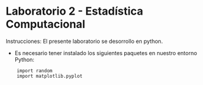 # Laboratorio 2 - Estadística Computacional

Instrucciones:
El presente laboratorio se desorrollo en python.
* Es necesario tener instalado los siguientes paquetes en nuestro entorno Python:
```
    import random
    import matplotlib.pyplot
    
```
